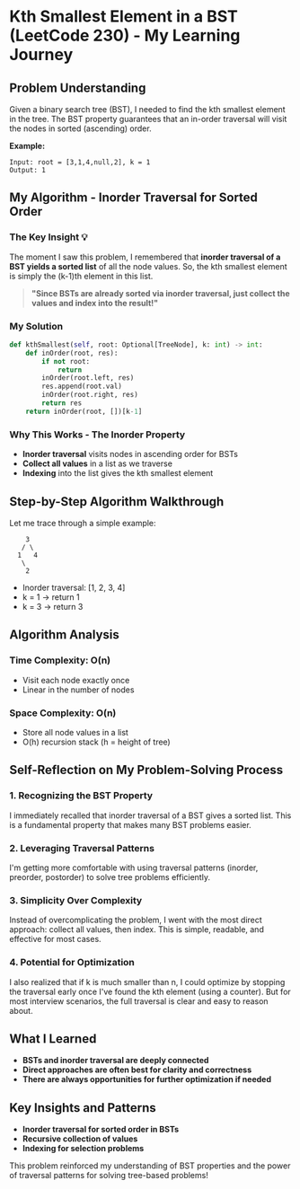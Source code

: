 # Kth Smallest Element in a BST (LeetCode 230) - My Learning Journey

## Problem Understanding

Given a binary search tree (BST), I needed to find the kth smallest element in the tree. The BST property guarantees that an in-order traversal will visit the nodes in sorted (ascending) order.

**Example:**
```
Input: root = [3,1,4,null,2], k = 1
Output: 1
```

## My Algorithm - Inorder Traversal for Sorted Order

### The Key Insight 💡

The moment I saw this problem, I remembered that **inorder traversal of a BST yields a sorted list** of all the node values. So, the kth smallest element is simply the (k-1)th element in this list.

> **"Since BSTs are already sorted via inorder traversal, just collect the values and index into the result!"**

### My Solution

```python
def kthSmallest(self, root: Optional[TreeNode], k: int) -> int:
    def inOrder(root, res):
        if not root:
            return
        inOrder(root.left, res)
        res.append(root.val)
        inOrder(root.right, res)
        return res
    return inOrder(root, [])[k-1]
```

### Why This Works - The Inorder Property

- **Inorder traversal** visits nodes in ascending order for BSTs
- **Collect all values** in a list as we traverse
- **Indexing** into the list gives the kth smallest element

## Step-by-Step Algorithm Walkthrough

Let me trace through a simple example:
```
    3
   / \
  1   4
   \
    2
```
- Inorder traversal: [1, 2, 3, 4]
- k = 1 → return 1
- k = 3 → return 3

## Algorithm Analysis

### Time Complexity: O(n)
- Visit each node exactly once
- Linear in the number of nodes

### Space Complexity: O(n)
- Store all node values in a list
- O(h) recursion stack (h = height of tree)

## Self-Reflection on My Problem-Solving Process

### 1. **Recognizing the BST Property**
I immediately recalled that inorder traversal of a BST gives a sorted list. This is a fundamental property that makes many BST problems easier.

### 2. **Leveraging Traversal Patterns**
I'm getting more comfortable with using traversal patterns (inorder, preorder, postorder) to solve tree problems efficiently.

### 3. **Simplicity Over Complexity**
Instead of overcomplicating the problem, I went with the most direct approach: collect all values, then index. This is simple, readable, and effective for most cases.

### 4. **Potential for Optimization**
I also realized that if k is much smaller than n, I could optimize by stopping the traversal early once I've found the kth element (using a counter). But for most interview scenarios, the full traversal is clear and easy to reason about.

## What I Learned

- **BSTs and inorder traversal are deeply connected**
- **Direct approaches are often best for clarity and correctness**
- **There are always opportunities for further optimization if needed**

## Key Insights and Patterns

- **Inorder traversal for sorted order in BSTs**
- **Recursive collection of values**
- **Indexing for selection problems**

This problem reinforced my understanding of BST properties and the power of traversal patterns for solving tree-based problems!
